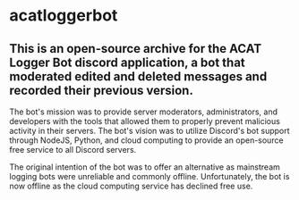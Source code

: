 # acatloggerbot
## This is an open-source archive for the ACAT Logger Bot discord application, a bot that moderated edited and deleted messages and recorded their previous version. 
The bot's mission was to provide server moderators, administrators, and developers with the tools that allowed them to properly prevent malicious activity in their servers.
The bot's vision was to utilize Discord's bot support through NodeJS, Python, and cloud computing to provide an open-source free service to all Discord servers.

The original intention of the bot was to offer an alternative as mainstream logging bots were unreliable and commonly offline. 
Unfortunately, the bot is now offline as the cloud computing service has declined free use. 

